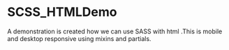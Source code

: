 # SCSS_HTMLDemo

A demonstration is created how we can use SASS with html .This is mobile and desktop responsive using mixins and partials.
